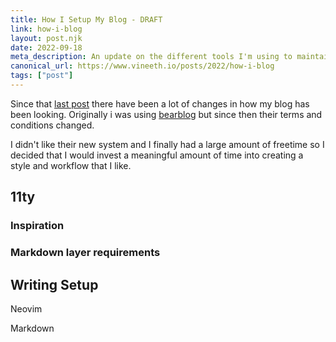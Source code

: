 ```yaml
---
title: How I Setup My Blog - DRAFT
link: how-i-blog
layout: post.njk
date: 2022-09-18
meta_description: An update on the different tools I'm using to maintain my blog
canonical_url: https://www.vineeth.io/posts/2022/how-i-blog
tags: ["post"]
---
```


<!-- Excerpt Start -->
Since that [last post](/posts/2022/why-i-blog) there have been a lot of changes
in how my blog has been looking. Originally i was using [bearblog](https://bearblog.dev)
but since then their terms and conditions changed. 

I didn't like their new system and I finally had a large amount of freetime so
I decided that I would invest a meaningful amount of time into creating a style
and workflow that I like. 
<!-- Excerpt End -->

## 11ty 

### Inspiration

### Markdown layer requirements

## Writing Setup

Neovim

Markdown
